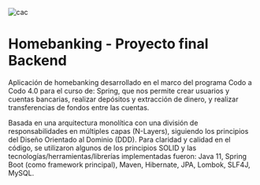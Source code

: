 
![cac](https://github.com/lu182/homebanking-final-cac/assets/39106189/94414aa8-bec2-4ba0-af75-b5643576a91f)

 # Homebanking - Proyecto final Backend

Aplicación de homebanking desarrollado en el marco del programa Codo a Codo 4.0 para el curso de: Spring, que nos permite crear usuarios y cuentas bancarias, realizar depósitos y extracción de dinero, y realizar transferencias de fondos entre las cuentas.

Basada en una arquitectura monolítica con una división de responsabilidades en múltiples capas (N-Layers), siguiendo los principios del Diseño Orientado al Dominio (DDD).
Para claridad y calidad en el código, se utilizaron algunos de los principios SOLID y las tecnologías/herramientas/librerías implementadas fueron: Java 11, Spring Boot (como framework principal), Maven, Hibernate, JPA, Lombok, SLF4J, MySQL.
